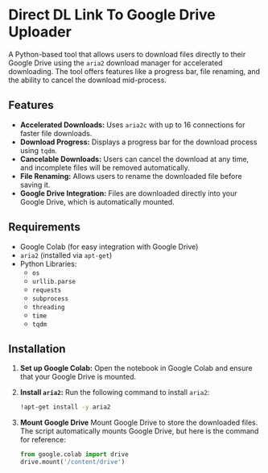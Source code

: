 # Direct DL Link To Google Drive Uploader

A Python-based tool that allows users to download files directly to their Google Drive using the `aria2` download manager for accelerated downloading. The tool offers features like a progress bar, file renaming, and the ability to cancel the download mid-process.

## Features

- **Accelerated Downloads:** Uses `aria2c` with up to 16 connections for faster file downloads.
- **Download Progress:** Displays a progress bar for the download process using `tqdm`.
- **Cancelable Downloads:** Users can cancel the download at any time, and incomplete files will be removed automatically.
- **File Renaming:** Allows users to rename the downloaded file before saving it.
- **Google Drive Integration:** Files are downloaded directly into your Google Drive, which is automatically mounted.

## Requirements

- Google Colab (for easy integration with Google Drive)
- `aria2` (installed via `apt-get`)
- Python Libraries:
  - `os`
  - `urllib.parse`
  - `requests`
  - `subprocess`
  - `threading`
  - `time`
  - `tqdm`

## Installation

1. **Set up Google Colab:**
   Open the notebook in Google Colab and ensure that your Google Drive is mounted.

2. **Install `aria2`:**
   Run the following command to install `aria2`:
   ```bash
   !apt-get install -y aria2

3. **Mount Google Drive**
   Mount Google Drive to store the downloaded files. The script automatically mounts Google Drive, but here is the command for reference:
   ```python
   from google.colab import drive
   drive.mount('/content/drive')

   
